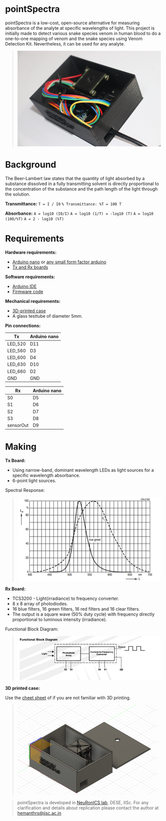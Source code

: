 
# pointSpectra
pointSpectra is a low-cost, open-source alternative for measuring absorbance of the analyte at specific wavelengths of light. This project is initially made to detect various snake species venom in human blood to do a one-to-one mapping of venom and the snake species using Venom Detection Kit. Nevertheless, it  can be used for any analyte.

> <img src="./docs/img/Venom.JPG" width = "700">

# Background

The Beer-Lambert law states that the quantity of light absorbed by a substance dissolved in a fully transmitting solvent is directly proportional to the concentration of the substance and the path length of the light through the solution.

**Transmittance:**
`T = I / I0`
`% Transmittance: %T = 100 T`

**Absorbance:**
`A = log10 (I0/I)`
`A = log10 (1/T) = -log10 (T)`
`A = log10 (100/%T)`
`A = 2 - log10 (%T)`


# Requirements

**Hardware requirements:**
- [Arduino nano](https://store.arduino.cc/usa/arduino-nano) or [any small form factor arduino](https://store.arduino.cc/usa/arduino/boards-modules)
- [Tx and Rx boards](https://github.com/HemanthSabbella/pointSpectra/tree/main/Tx_Rx_boards%20V1.0)

**Software requirements:**
- [Arduino IDE](https://www.arduino.cc/en/software/)
- [Firmware code](https://github.com/HemanthSabbella/pointSpectra/tree/main/firmware)

**Mechanical requirements:**
- [3D-printed case](https://github.com/HemanthSabbella/pointSpectra/tree/main/3D_printed_casing)
- A glass testtube of diameter 5mm.

**Pin connections:**

| Tx | Arduino nano|
|------|---------|
| LED_520 | D11 |
| LED_560 | D3 |
| LED_600 | D4 |
| LED_630 | D10 |
| LED_660 | D2 |
| GND | GND |
  
| Rx | Arduino nano|
|--------|---------|
| S0 | D5 |
| S1 | D6 |
| S2 | D7 |
| S3 | D8 |
| sensorOut | D9 |

# Making 
**Tx Board:** 
- Using narrow-band, dominant wavelength LEDs as light sources for a specific wavelength absorbance. 
- 6-point light sources. 

Spectral Response: 

> ![pointSpectra](./docs/img/SR.PNG)


**Rx Board:**

- TCS3200 - Light(irradiance) to frequency converter. 
- 8 x 8 array of photodiodes. 
- 16 blue filters, 16 green filters, 16 red filters and 16 clear filters. 
- The output is a square wave (50% duty cycle) with frequency directly proportional to luminous intensity (irradiance).

Functional Block Diagram: 

> ![pointSpectra](./docs/img/FBD.PNG)


**3D printed case:**

Use the [cheet sheet](https://github.com/HemanthSabbella/pointSpectra/blob/main/docs/img/3d_print_CS.PNG) of if you are not familiar with 3D printing.  
> <img src="./docs/img/3d_model.PNG" width = "450">


> pointSpectra is developed in [NeuRonICS lab](https://labs.dese.iisc.ac.in/neuronics/), DESE, IISc. For any clarification and details about replication please contact the author at hemanthrs@iisc.ac.in
